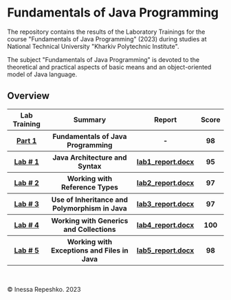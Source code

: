 # Fundamentals of Java Programming
The repository contains the results of the Laboratory Trainings for the course "Fundamentals of Java Programming" (2023) during studies at National Technical University  "Kharkiv Polytechnic Institute".

The subject "Fundamentals of Java Programming" is devoted to the theoretical and practical aspects of basic means and an object-oriented model of Java language.



## Overview

<div>
    <table width="100%" border="0" cellpadding="1" align="center">  
        <tr>
            <th>Lab Training</th>
            <th>Summary</th>
            <th>Report</th>
            <th>Score</th>
        </tr>
        <tr>
            <th><a href="https://github.com/InessaRepeshko/java-programming/tree/main" target="_blank">Part 1</a></th>
            <th>Fundamentals of Java Programming</th>
            <th>-</th>
            <th>98</th>
        </tr>
        <tr>
            <th><a href="https://github.com/InessaRepeshko/java-programming/tree/main/lab1" target="_blank">Lab # 1</a></th>
            <th>Java Architecture and Syntax</th>
            <th><a href="https://github.com/InessaRepeshko/java-programming/blob/main/lab1/lab1_report.docx" target="_blank">lab1_report.docx</a></th>
            <th>95</th>
        </tr>
        <tr>
            <th><a href="https://github.com/InessaRepeshko/java-programming/tree/main/lab2" target="_blank">Lab # 2</a></th>
            <th>Working with Reference Types</th>
            <th><a href="https://github.com/InessaRepeshko/java-programming/blob/main/lab2/lab2_report.docx" target="_blank">lab2_report.docx</a></th>
            <th>97</th>
        </tr>
        <tr>
            <th><a href="https://github.com/InessaRepeshko/java-programming/tree/main/lab3" target="_blank">Lab # 3</a></th>
            <th>Use of Inheritance and Polymorphism in Java</th>
            <th><a href="https://github.com/InessaRepeshko/java-programming/blob/main/lab3/lab3_report.docx" target="_blank">lab3_report.docx</a></th>
            <th>97</th>
        </tr>
        <tr>
            <th><a href="https://github.com/InessaRepeshko/java-programming/tree/main/lab4" target="_blank">Lab # 4</a></th>
            <th>Working with Generics and Collections</th>
            <th><a href="https://github.com/InessaRepeshko/java-programming/blob/main/lab4/lab4_report.docx" target="_blank">lab4_report.docx</a></th>
            <th>100</th>
        </tr>
        <tr>
            <th><a href="https://github.com/InessaRepeshko/java-programming/tree/main/lab5" target="_blank">Lab # 5</a></th>
            <th>Working with Exceptions and Files in Java</th>
            <th><a href="https://github.com/InessaRepeshko/java-programming/blob/main/lab5/lab5_report.docx" target="_blank">lab5_report.docx</a></th>
            <th>98</th>
        </tr>
    </table>
</div><br />

© Inessa Repeshko. 2023
